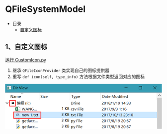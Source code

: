 # QFileSystemModel

- 目录
  - [自定义图标](#1自定义图标)

## 1、自定义图标
[运行 CustomIcon.py](CustomIcon.py)

1. 继承 `QFileIconProvider` 类实现自己的图标提供器
2. 重写 `def icon(self, type_info)` 方法根据文件类型返回对应的图标

![CustomIcon](ScreenShot/CustomIcon.png)